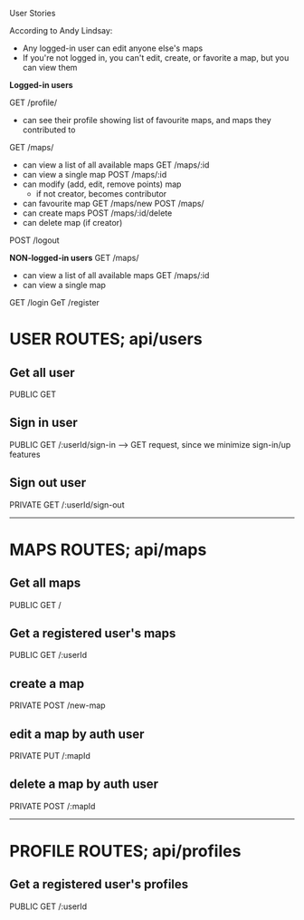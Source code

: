 User Stories

According to Andy Lindsay:

- Any logged-in user can edit anyone else's maps
- If you're not logged in, you can't edit, create, or favorite a map, but you can view them

**Logged-in users**

GET /profile/

- can see their profile showing list of favourite maps, and maps they contributed to

GET /maps/

- can view a list of all available maps
  GET /maps/:id
- can view a single map
  POST /maps/:id
- can modify (add, edit, remove points) map
  - if not creator, becomes contributor
- can favourite map
  GET /maps/new
  POST /maps/
- can create maps
  POST /maps/:id/delete
- can delete map (if creator)

POST /logout

**NON-logged-in users**
GET /maps/

- can view a list of all available maps
  GET /maps/:id
- can view a single map

GET /login
GeT /register

# USER ROUTES; api/users

## Get all user

PUBLIC GET

## Sign in user

PUBLIC GET /:userId/sign-in --> GET request, since we minimize sign-in/up features

## Sign out user

PRIVATE GET /:userId/sign-out

---

# MAPS ROUTES; api/maps

## Get all maps

PUBLIC GET /

## Get a registered user's maps

PUBLIC GET /:userId

## create a map

PRIVATE POST /new-map

## edit a map by auth user

PRIVATE PUT /:mapId

## delete a map by auth user

PRIVATE POST /:mapId

---

# PROFILE ROUTES; api/profiles

## Get a registered user's profiles

PUBLIC GET /:userId
